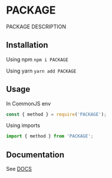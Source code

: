 # PACKAGE

PACKAGE DESCRIPTION

## Installation

Using npm `npm i PACKAGE`

Using yarn `yarn add PACKAGE`

## Usage

In CommonJS env

```javascript
const { method } = require('PACKAGE');
```

Using imports

```javascript
import { method } from 'PACKAGE';
```

## Documentation

See [DOCS](./docs/modules.md)
